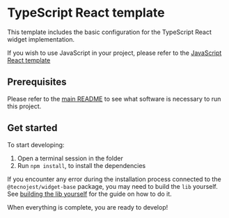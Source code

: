 # TypeScript React template

This template includes the basic configuration for the TypeScript React widget implementation.

If you wish to use JavaScript in your project, please refer to the [JavaScript React template](../JavaScript%20React/README.md)

## Prerequisites
Please refer to the [main README](/README.md#prerequisites) to see what software is necessary to run this project.

## Get started

To start developing:  
  1. Open a terminal session in the folder
  2. Run `npm install`, to install the dependencies

If you encounter any error during the installation process connected to the `@tecnojest/widget-base` package, you may need to build the `lib` yourself. See [building the lib yourself](/README.md#building-the-lib-yourself) for the guide on how to do it.

When everything is complete, you are ready to develop!
